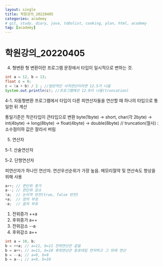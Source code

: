 ```yaml
---
layout: single
title: 학원강의_20220405
categories: academy
# git, study, diary, java, toDolist, cooking, plan, html, academy
tag: [academy] 
---
```


# 학원강의_20220405

4. 형변환
형 변환이란 프로그램 문장에서 타입이 일시적으로 변하는 것.

~~~java
int a = 12, b = 13;
float c = 0;
c = (a + b) / 2 ; //일반적인 사칙연산이라면 12.5가 나옴
System.out.println(c); //프로그램에선 12.0이 나옴(truncation)
~~~

4-1. 자동형변환
프로그램에서 타입이 다른 피연산자들을 연산할 때 하나의 타입으로 통일한 뒤 계산

통일기준은 작은타입이 큰타입으로 변환
byte(1byte) -> short, char(각 2byte) -> int(4byte) -> long(8byte) -> float(4byte) -> double(8byte)
// 
truncation(절사) : 소수점이하 값은 잘라서 버림


5. 연산자

5-1. 산술연산자

5-2. 단항연산자

피연산자가 하나인 연산자. 연산우선순위가 가장 높음.
메모리절약 및 연산속도 향상을 위해 사용

~~~java
a++; // 한단위 증가
a--; // 한단위 감소
!a;  // 논리적 반전(true, false 반전)
+a;  // 양의 부호
-a;  // 음의 부호
~~~

1) 전위증가 ++a
2) 후위증가 a++
3) 전위감소 --a
4) 후위감소 a++

~~~java
int a = 10, b;
b = ++a; // a=11, b=11 전위연산은 같음
b = a++; // a=11, b=10 후위연산은 등호대입 먼저하고 그 뒤에 연산
b = --a; // a=9, b=9
b = a--; // a=9, b=10
~~~
